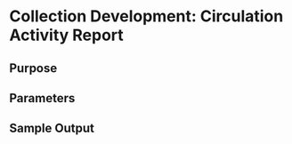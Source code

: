 # Collection Development: Circulation Activity Report 

## Purpose

## Parameters

## Sample Output

